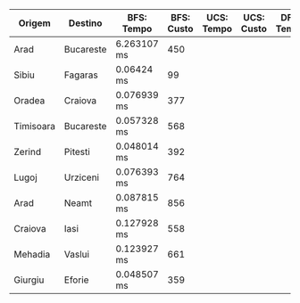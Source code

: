 | Origem    | Destino   | BFS: Tempo  | BFS: Custo | UCS: Tempo | UCS: Custo | DFS: Tempo | DFS: Custo |
| --------- | --------- | ----------- | ---------- | ---------- | ---------- | ---------- | ---------- |
| Arad      | Bucareste | 6.263107 ms | 450        |            |            |            |            |
| Sibiu     | Fagaras   | 0.06424 ms  | 99         |            |            |            |            |
| Oradea    | Craiova   | 0.076939 ms | 377        |            |            |            |            |
| Timisoara | Bucareste | 0.057328 ms | 568        |            |            |            |            |
| Zerind    | Pitesti   | 0.048014 ms | 392        |            |            |            |            |
| Lugoj     | Urziceni  | 0.076393 ms | 764        |            |            |            |            |
| Arad      | Neamt     | 0.087815 ms | 856        |            |            |            |            |
| Craiova   | Iasi      | 0.127928 ms | 558        |            |            |            |            |
| Mehadia   | Vaslui    | 0.123927 ms | 661        |            |            |            |            |
| Giurgiu   | Eforie    | 0.048507 ms | 359        |            |            |            |            |
